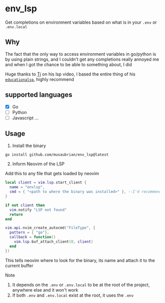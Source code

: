 # env_lsp

Get completions on environment variables based on what is in your `.env` or `.env.local`

## Why
The fact that the only way to access environment variables in go/python is by using plain strings,
and I couldn't get any completions really annoyed me and when I got the chance to be able to something about, I did

Huge thanks to [Tj](https://github.com/tjdevres) on his lsp video, I based the entire thing of his [`educationalsp`](https://github.com/tjdevries/educationalsp),
highly recommend

## supported languages
- [x] Go
- [ ] Python
- [ ] Javascript
...

## Usage

1. Install the binary
```sh
go install github.com/musaubrian/env_lsp@latest
```

2. Inform Neovim of the LSP

Add this to any file that gets loaded by neovim

```lua
local client = vim.lsp.start_client {
  name = "envlsp",
  cmd = { "<path to where the binary was installed>" }, --I'd recommend the full path
}

if not client then
  vim.notify "LSP not found"
  return
end

vim.api.nvim_create_autocmd("FileType", {
  pattern = { "go"},
  callback = function()
    vim.lsp.buf_attach_client(0, client)
  end
})
```
This tells neovim where to look for the binary, its name and attach it to the current buffer

> [!NOTE]
>
> 1. It depends on the `.env` or `.env.local` to be at the root of the project, anywhere else and it won't work
> 2. If both `.env` and `.env.local` exist at the root, it uses the `.env`


